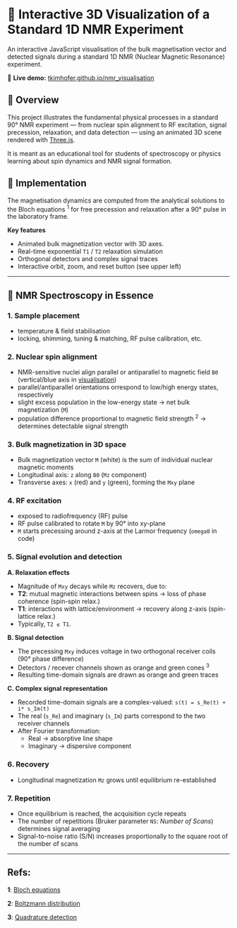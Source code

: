 # 🧲 Interactive 3D Visualization of a Standard 1D NMR Experiment

An interactive JavaScript visualisation of the bulk magnetisation vector and detected signals during a standard 1D NMR (Nuclear Magnetic Resonance) experiment. 

🔗 **Live demo:** [tkimhofer.github.io/nmr_visualisation](https://tkimhofer.github.io/nmr_visualisation/)

## 🎯 Overview
This project illustrates the fundamental physical processes in a standard 90° NMR experiment — from nuclear spin alignment to RF excitation, signal precession, relaxation, and data detection — using an animated 3D scene rendered with [Three.js](https://threejs.org/).

It is meant as an educational tool for students of spectroscopy or physics learning about spin dynamics and NMR signal formation.

## 🧩 Implementation

The magnetisation dynamics are computed from the analytical solutions to the Bloch equations  <sup id="bloch">1</sup> for free precession and relaxation after a 90° pulse in the laboratory frame.

**Key features**
- Animated bulk magnetization vector with 3D axes.
- Real-time exponential `T1` / `T2` relaxation simulation
- Orthogonal detectors and complex signal traces
- Interactive orbit, zoom, and reset button (see upper left)


---

## 🧠 NMR Spectroscopy in Essence

### 1. Sample placement
- temperature & field stabilisation
- locking, shimming, tuning & matching, RF pulse calibration, etc.

### 2. Nuclear spin alignment
 - NMR-sensitive nuclei align parallel or antiparallel to magnetic field `B0` (vertical/blue axis in [visualisation](https://tkimhofer.github.io/nmr_visualisation/))
 - parallel/antiparallel orientations orrespond to low/high energy states, respectively
 - slight excess population in the low-energy state → net bulk magnetization (`M`)
 - population difference proportional to magnetic field strength <sup id="boltz">2</sup> → determines detectable signal strength

### 3. Bulk magnetization in 3D space
- Bulk magnetization vector `M` (white) is the sum of individual nuclear magnetic moments  
- Longitudinal axis: `z` along `B0` (`Mz` component)
- Transverse axes: `x` (red) and `y` (green), forming the `Mxy` plane

### 4. RF excitation
- exposed to radiofrequency (RF) pulse
- RF pulse calibrated to rotate `M` by 90° into xy-plane
- `M` starts precessing around z-axis at the Larmor frequency (`omega0` in code)

### 5. Signal evolution and detection

**A. Relaxation effects**
- Magnitude of `Mxy` decays while `Mz` recovers, due to: 
- **T2**: mutual magnetic interactions between spins → loss of phase coherence (spin-spin relax.)
- **T1**: interactions with lattice/environment → recovery along z-axis (spin-lattice relax.)
- Typically, `T2 ≤ T1`.

**B. Signal detection**
- The precessing `Mxy` induces voltage in two orthogonal receiver coils (90° phase difference)
- Detectors / recever channels shown as orange and green cones <sup id="quad">3</sup>
- Resulting time-domain signals are drawn as orange and green traces

**C. Complex signal representation**
- Recorded time-domain signals are a complex-valued: `s(t) = s_Re(t) + i* s_Im(t)`
- The real (`s_Re`) and imaginary (`s_Im`) parts correspond to the two receiver channels
- After Fourier transformation:
  - Real → absorptive line shape
  - Imaginary → dispersive component
 
### 6. Recovery
- Longitudinal magnetization `Mz` grows until equilibrium re-established

### 7. Repetition
- Once equilibrium is reached, the acquisition cycle repeats 
- The number of repetitions (Bruker parameter `NS`: *Number of Scans*) determines signal averaging
- Signal-to-noise ratio (S/N) increases proportionally to the square root of the number of scans

---


## Refs:
<b id="bloch">1</b>: [Bloch equations](https://chem.libretexts.org/Bookshelves/Physical_and_Theoretical_Chemistry_Textbook_Maps/Supplemental_Modules_(Physical_and_Theoretical_Chemistry)/Spectroscopy/Magnetic_Resonance_Spectroscopies/Nuclear_Magnetic_Resonance/NMR_-_Theory/Bloch_Equations)

<b id="quad">2</b>: [Boltzmann distribution](https://magnetic-resonance.org/ch/02-03.html)

<b id="quad">3</b>: [Quadrature detection](https://en.wikipedia.org/wiki/In-phase_and_quadrature_components)
